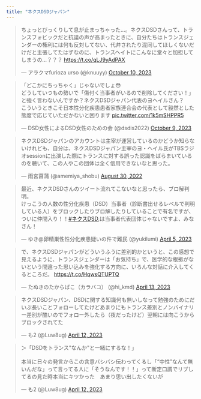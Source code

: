 ```yaml
---
title: "ネクスDSDジャパン"
---
```


<blockquote class="twitter-tweet"><p lang="ja" dir="ltr">ちょっとびっくりして息が止まっちゃった…。ネクスDSDさんって、トランスフォビックだと抗議の声が高まったときに、自分たちはトランスジェンダーの権利には何も反対してない、代弁されたり混同してほしくないだけだと主張してたはずなのに、トランスヘイトにこんなに堂々と加担してしまうの…？？？ <a href="https://t.co/qLJ9yAdPAX">https://t.co/qLJ9yAdPAX</a></p>&mdash; アラクマfurioza urso (@knuuyy) <a href="https://twitter.com/knuuyy/status/1711686085368299768?ref_src=twsrc%5Etfw">October 10, 2023</a></blockquote> <script async src="https://platform.twitter.com/widgets.js" charset="utf-8"></script> 

<blockquote class="twitter-tweet"><p lang="ja" dir="ltr">「どこかにちっちゃく」じゃないでしょ😳<br>どうしていつもの勢いで「傷付く当事者がいるので削除してください！」と強く言わないんですか？ネクスDSDジャパン代表のヨヘイルさん？<br>こういうときこそ日本性分化疾患患者家族連合会の代表として毅然とした態度で応じていただかないと困ります <a href="https://t.co/1k5mSHPPR5">pic.twitter.com/1k5mSHPPR5</a></p>&mdash; DSD女性によるDSD女性のための会 (@dsdis2022) <a href="https://twitter.com/dsdis2022/status/1711387582175814012?ref_src=twsrc%5Etfw">October 9, 2023</a></blockquote> <script async src="https://platform.twitter.com/widgets.js" charset="utf-8"></script> 

<blockquote class="twitter-tweet"><p lang="ja" dir="ltr">ネクスDSDジャパンのアカウントは主宰が運営しているのかどうか知らないけれども、自分は、ネクスDSDジャパン主宰のヨ・ヘイル氏がTBSラジオsessionに出演した際にトランスに対する誤った認識をばらまいているのを聴いて、この人やこの団体は全く信用できないなと思った。</p>&mdash; 雨宮菖蒲 (@amemiya_shobu) <a href="https://twitter.com/amemiya_shobu/status/1564603201747226624?ref_src=twsrc%5Etfw">August 30, 2022</a></blockquote> <script async src="https://platform.twitter.com/widgets.js" charset="utf-8"></script> 

<blockquote class="twitter-tweet"><p lang="ja" dir="ltr">最近、ネクスDSDさんのツイート流れてこないなと思ったら、ブロ解判明。<br>けっこうの人数の性分化疾患（DSD）当事者（診断書出せるレベルで判明している人）をブロックしたりブロ解したりしていることで有名ですが、ついに仲間入り！！<a href="https://twitter.com/hashtag/%E3%83%8D%E3%82%AF%E3%82%B9DSD?src=hash&amp;ref_src=twsrc%5Etfw">#ネクスDSD</a>,は当事者代表団体じゃないですよ、みなさん！</p>&mdash; ゆき@卵精巣性性分化疾患疑いの件で難民 (@yukilumi) <a href="https://twitter.com/yukilumi/status/1643754701677297665?ref_src=twsrc%5Etfw">April 5, 2023</a></blockquote> <script async src="https://platform.twitter.com/widgets.js" charset="utf-8"></script> 

<blockquote class="twitter-tweet"><p lang="ja" dir="ltr">で、ネクスDSDジャパンがどういうふうに差別的かというと、この感想で見えるように、トランスジェンダーは「お気持ち」で、医学的な根拠がないという間違った思い込みを強化する方向に、いろんな対話に介入してくるところだ。 <a href="https://t.co/HqwsQTUPTQ">https://t.co/HqwsQTUPTQ</a></p>&mdash; たぬきのたからばこ（カラバコ） (@hi_kmd) <a href="https://twitter.com/hi_kmd/status/1646343392933322753?ref_src=twsrc%5Etfw">April 13, 2023</a></blockquote> <script async src="https://platform.twitter.com/widgets.js" charset="utf-8"></script> 

<blockquote class="twitter-tweet"><p lang="ja" dir="ltr">ネクスDSDジャパン、DSDに関する知識何も無いしなって勉強のためにだいぶ長いことフォローしてたけどあまりにもトランス差別とノンバイナリー差別が酷いのでフォロー外したら（夜だったけど）翌朝には向こうからブロックされてた</p>&mdash; も2 (@Luw8ug) <a href="https://twitter.com/Luw8ug/status/1646298927292108800?ref_src=twsrc%5Etfw">April 12, 2023</a></blockquote> <script async src="https://platform.twitter.com/widgets.js" charset="utf-8"></script> 

<blockquote class="twitter-tweet"><p lang="ja" dir="ltr">＞「DSDをトランス&quot;なんか&quot;と一緒にするな！」<br><br>本当に日々の発言からこの含意バシバシ伝わってくるし「“中性”なんて無いんだな」って言ってる人に「そうなんです！！」って断定口調でリプしてるの見た時本当にキツかった　あまり思い出したくないが</p>&mdash; も2 (@Luw8ug) <a href="https://twitter.com/Luw8ug/status/1646301266182799360?ref_src=twsrc%5Etfw">April 12, 2023</a></blockquote> <script async src="https://platform.twitter.com/widgets.js" charset="utf-8"></script> 